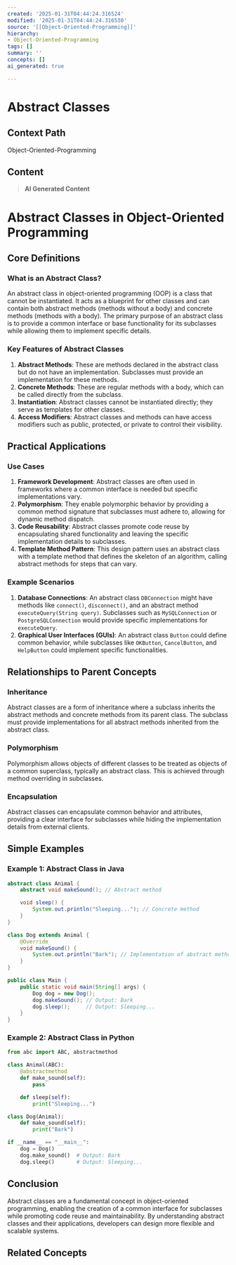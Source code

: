```yaml
---
created: '2025-01-31T04:44:24.316524'
modified: '2025-01-31T04:44:24.316530'
source: '[[Object-Oriented-Programming]]'
hierarchy:
- Object-Oriented-Programming
tags: []
summary: ''
concepts: []
ai_generated: true

---
```


# Abstract Classes

## Context Path
Object-Oriented-Programming

## Content
> **AI Generated Content**
 # Abstract Classes in Object-Oriented Programming

## Core Definitions

### What is an Abstract Class?
An abstract class in object-oriented programming (OOP) is a class that cannot be instantiated. It acts as a blueprint for other classes and can contain both abstract methods (methods without a body) and concrete methods (methods with a body). The primary purpose of an abstract class is to provide a common interface or base functionality for its subclasses while allowing them to implement specific details.

### Key Features of Abstract Classes
1. **Abstract Methods**: These are methods declared in the abstract class but do not have an implementation. Subclasses must provide an implementation for these methods.
2. **Concrete Methods**: These are regular methods with a body, which can be called directly from the subclass.
3. **Instantiation**: Abstract classes cannot be instantiated directly; they serve as templates for other classes.
4. **Access Modifiers**: Abstract classes and methods can have access modifiers such as public, protected, or private to control their visibility.

## Practical Applications

### Use Cases
1. **Framework Development**: Abstract classes are often used in frameworks where a common interface is needed but specific implementations vary.
2. **Polymorphism**: They enable polymorphic behavior by providing a common method signature that subclasses must adhere to, allowing for dynamic method dispatch.
3. **Code Reusability**: Abstract classes promote code reuse by encapsulating shared functionality and leaving the specific implementation details to subclasses.
4. **Template Method Pattern**: This design pattern uses an abstract class with a template method that defines the skeleton of an algorithm, calling abstract methods for steps that can vary.

### Example Scenarios
1. **Database Connections**: An abstract class `DBConnection` might have methods like `connect()`, `disconnect()`, and an abstract method `executeQuery(String query)`. Subclasses such as `MySQLConnection` or `PostgreSQLConnection` would provide specific implementations for `executeQuery`.
2. **Graphical User Interfaces (GUIs)**: An abstract class `Button` could define common behavior, while subclasses like `OKButton`, `CancelButton`, and `HelpButton` could implement specific functionalities.

## Relationships to Parent Concepts

### Inheritance
Abstract classes are a form of inheritance where a subclass inherits the abstract methods and concrete methods from its parent class. The subclass must provide implementations for all abstract methods inherited from the abstract class.

### Polymorphism
Polymorphism allows objects of different classes to be treated as objects of a common superclass, typically an abstract class. This is achieved through method overriding in subclasses.

### Encapsulation
Abstract classes can encapsulate common behavior and attributes, providing a clear interface for subclasses while hiding the implementation details from external clients.

## Simple Examples

### Example 1: Abstract Class in Java
```java
abstract class Animal {
    abstract void makeSound(); // Abstract method

    void sleep() {
        System.out.println("Sleeping..."); // Concrete method
    }
}

class Dog extends Animal {
    @Override
    void makeSound() {
        System.out.println("Bark"); // Implementation of abstract method
    }
}

public class Main {
    public static void main(String[] args) {
        Dog dog = new Dog();
        dog.makeSound(); // Output: Bark
        dog.sleep();     // Output: Sleeping...
    }
}
```

### Example 2: Abstract Class in Python
```python
from abc import ABC, abstractmethod

class Animal(ABC):
    @abstractmethod
    def make_sound(self):
        pass

    def sleep(self):
        print("Sleeping...")

class Dog(Animal):
    def make_sound(self):
        print("Bark")

if __name__ == "__main__":
    dog = Dog()
    dog.make_sound()  # Output: Bark
    dog.sleep()       # Output: Sleeping...
```

## Conclusion
Abstract classes are a fundamental concept in object-oriented programming, enabling the creation of a common interface for subclasses while promoting code reuse and maintainability. By understanding abstract classes and their applications, developers can design more flexible and scalable systems.

## Related Concepts
